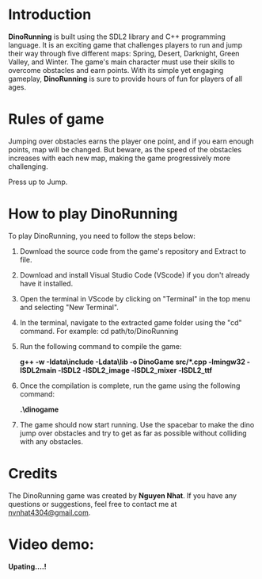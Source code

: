
# Introduction
**DinoRunning** is built using the SDL2 library and C++ programming language.
It is an exciting game that challenges players to run and jump their way through five different maps: Spring, Desert, Darknight, Green Valley, and Winter. The game's main character must use their skills to overcome obstacles and earn points. With its simple yet engaging gameplay, **DinoRunning**  is sure to provide hours of fun for players of all ages.

# Rules of game

Jumping over obstacles earns the player one point, and if you earn enough points, map will be changed. But beware, as the speed of the obstacles increases with each new map, making the game progressively more challenging.

Press up to Jump.


# How to play DinoRunning
To play DinoRunning, you need to follow the steps below:

1. Download the source code from the game's repository and Extract to file.
2. Download and install Visual Studio Code (VScode) if you don't already have it installed.
3. Open the terminal in VScode by clicking on "Terminal" in the top menu and selecting "New Terminal".
4. In the terminal, navigate to the extracted game folder using the "cd" command. For example:
   cd path/to/DinoRunning
5. Run the following command to compile the game: 

   **g++ -w -Idata\include -Ldata\lib -o DinoGame src/*.cpp -lmingw32 -lSDL2main -lSDL2 -lSDL2_image -lSDL2_mixer -lSDL2_ttf**
6. Once the compilation is complete, run the game using the following command:

   **.\dinogame**
7. The game should now start running. Use the spacebar to make the dino jump over obstacles and try to get as far as possible without
      colliding with any obstacles.  
# Credits
The DinoRunning game was created by **Nguyen Nhat**. If you have any questions or suggestions, feel free to contact me at nvnhat4304@gmail.com.    
  
# Video demo: 
  **Upating....!**

